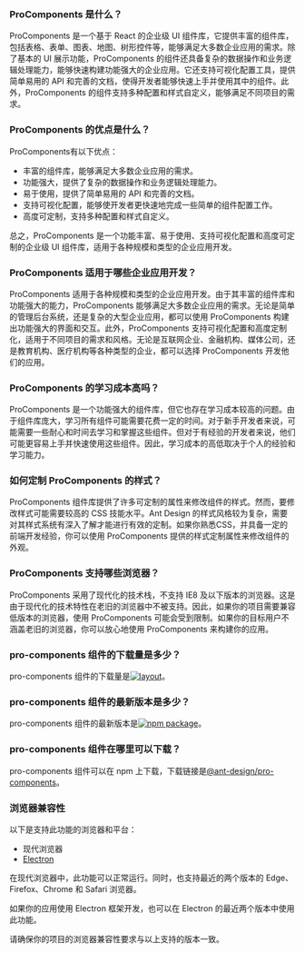 ### ProComponents 是什么？

ProComponents 是一个基于 React 的企业级 UI 组件库，它提供丰富的组件库，包括表格、表单、图表、地图、树形控件等，能够满足大多数企业应用的需求。除了基本的 UI 展示功能，ProComponents 的组件还具备复杂的数据操作和业务逻辑处理能力，能够快速构建功能强大的企业应用。它还支持可视化配置工具，提供简单易用的 API 和完善的文档，使得开发者能够快速上手并使用其中的组件。此外，ProComponents 的组件支持多种配置和样式自定义，能够满足不同项目的需求。

### ProComponents 的优点是什么？

ProComponents有以下优点：

- 丰富的组件库，能够满足大多数企业应用的需求。
- 功能强大，提供了复杂的数据操作和业务逻辑处理能力。
- 易于使用，提供了简单易用的 API 和完善的文档。
- 支持可视化配置，能够使开发者更快速地完成一些简单的组件配置工作。
- 高度可定制，支持多种配置和样式自定义。

总之，ProComponents 是一个功能丰富、易于使用、支持可视化配置和高度可定制的企业级 UI 组件库，适用于各种规模和类型的企业应用开发。

### ProComponents 适用于哪些企业应用开发？

ProComponents 适用于各种规模和类型的企业应用开发。由于其丰富的组件库和功能强大的能力，ProComponents 能够满足大多数企业应用的需求。无论是简单的管理后台系统，还是复杂的大型企业应用，都可以使用 ProComponents 构建出功能强大的界面和交互。此外，ProComponents 支持可视化配置和高度定制化，适用于不同项目的需求和风格。无论是互联网企业、金融机构、媒体公司，还是教育机构、医疗机构等各种类型的企业，都可以选择 ProComponents 开发他们的应用。

### ProComponents 的学习成本高吗？
ProComponents 是一个功能强大的组件库，但它也存在学习成本较高的问题。由于组件库庞大，学习所有组件可能需要花费一定的时间。对于新手开发者来说，可能需要一些耐心和时间去学习和掌握这些组件。但对于有经验的开发者来说，他们可能更容易上手并快速使用这些组件。因此，学习成本的高低取决于个人的经验和学习能力。

### 如何定制 ProComponents 的样式？
ProComponents 组件库提供了许多可定制的属性来修改组件的样式。然而，要修改样式可能需要较高的 CSS 技能水平。Ant Design 的样式风格较为复杂，需要对其样式系统有深入了解才能进行有效的定制。如果你熟悉CSS，并具备一定的前端开发经验，你可以使用 ProComponents 提供的样式定制属性来修改组件的外观。

### ProComponents 支持哪些浏览器？
ProComponents 采用了现代化的技术栈，不支持 IE8 及以下版本的浏览器。这是由于现代化的技术特性在老旧的浏览器中不被支持。因此，如果你的项目需要兼容低版本的浏览器，使用 ProComponents 可能会受到限制。如果你的目标用户不涵盖老旧的浏览器，你可以放心地使用 ProComponents 来构建你的应用。

### pro-components 组件的下载量是多少？

pro-components 组件的下载量是[![layout](https://img.shields.io/npm/dw/@ant-design/pro-components.svg)](https://www.npmjs.com/package/@ant-design/pro-components)。

### pro-components 组件的最新版本是多少？

pro-components 组件的最新版本是[![npm package](https://img.shields.io/npm/v/@ant-design/pro-components.svg?style=flat-square?style=flat-square)](https://www.npmjs.com/package/@ant-design/pro-components)。

### pro-components 组件在哪里可以下载？

pro-components 组件可以在 npm 上下载，下载链接是[@ant-design/pro-components](https://www.npmjs.com/package/@ant-design/pro-components)。

### 浏览器兼容性

以下是支持此功能的浏览器和平台：

- 现代浏览器
- [Electron](https://www.electronjs.org/)

在现代浏览器中，此功能可以正常运行。同时，也支持最近的两个版本的 Edge、Firefox、Chrome 和 Safari 浏览器。

如果你的应用使用 Electron 框架开发，也可以在 Electron 的最近两个版本中使用此功能。

请确保你的项目的浏览器兼容性要求与以上支持的版本一致。